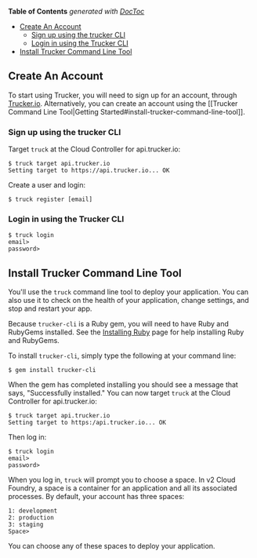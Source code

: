 **Table of Contents**  *generated with [DocToc](http://doctoc.herokuapp.com/)*

- [Create An Account](#markdown-header-create-an-account)
	- [Sign up using the trucker CLI](#markdown-header-sign-up-using-the-trucker-cli)
	- [Login in using the Trucker CLI](#markdown-header-login-in-using-the-trucker-cli)
- [Install Trucker Command Line Tool](#markdown-header-install-trucker-command-line-tool)

## Create An Account
To start using Trucker, you will need to sign up for an account, through [Trucker.io](https://trucker.io). Alternatively, you can create an account using the [[Trucker Command Line Tool|Getting Started#install-trucker-command-line-tool]].

### Sign up using the trucker CLI
Target `truck` at the Cloud Controller for api.trucker.io:

```
$ truck target api.trucker.io
Setting target to https://api.trucker.io... OK
```

Create a user and login:
```
$ truck register [email]
```

### Login in using the Trucker CLI
```
$ truck login
email>
password>
```

## Install Trucker Command Line Tool
You'll use the `truck` command line tool to deploy your application. You can also use it to check on the health of your application, change settings, and stop and restart your app.

Because `trucker-cli` is a Ruby gem, you will need to have Ruby and RubyGems installed. See the [Installing Ruby](installing-ruby) page for help installing Ruby and RubyGems.

To install `trucker-cli`, simply type the following at your command line:
```
$ gem install trucker-cli
```

When the gem has completed installing you should see a message that says, "Successfully installed." You can now target `truck` at the Cloud Controller for api.trucker.io:

```
$ truck target api.trucker.io
Setting target to https:/api.trucker.io... OK
```

Then log in:
```
$ truck login
email>
password>
```

When you log in, `truck` will prompt you to choose a space. In v2 Cloud Foundry, a space is a container for an application and all its associated processes. By default, your account has three spaces:
```
1: development
2: production
3: staging
Space>
```
You can choose any of these spaces to deploy your application.